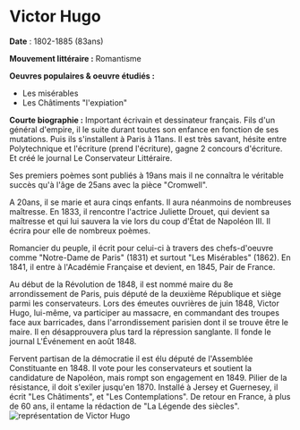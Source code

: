 ---
---
# Victor Hugo

**Date** : 1802-1885 (83ans)

**Mouvement littéraire :** Romantisme 

**Oeuvres populaires & oeuvre étudiés :**
- Les misérables
- Les Châtiments "l'expiation"

**Courte biographie :**
Important écrivain et dessinateur français.
Fils d'un général d'empire, il le suite durant toutes son enfance en fonction de ses mutations. Puis ils s'installent à Paris à 11ans.  Il est très savant, hésite entre Polytechnique et l'écriture (prend l'écriture), gagne 2 concours d'écriture. Et créé le journal Le Conservateur Littéraire.

Ses premiers poèmes sont publiés à 19ans mais il ne connaîtra le véritable succès qu'à l'âge de  25ans avec la pièce "Cromwell".

A 20ans, il se marie et aura cinqs enfants. Il aura néanmoins de nombreuses maîtresse. En 1833, il rencontre l'actrice Juliette Drouet, qui devient sa maîtresse et qui lui sauvera la vie lors du coup d'État de Napoléon III. Il écrira pour elle de nombreux poèmes.

Romancier du peuple, il écrit pour celui-ci à travers des chefs-d'oeuvre comme "Notre-Dame de Paris" (1831) et surtout "Les Misérables" (1862). En 1841, il entre à l'Académie Française et devient, en 1845, Pair de France.

Au début de la Révolution de 1848, il est nommé maire du 8e arrondissement de Paris, puis député de la deuxième République et siège parmi les conservateurs. Lors des émeutes ouvrières de juin 1848, Victor Hugo, lui-même, va participer au massacre, en commandant des troupes face aux barricades, dans l'arrondissement parisien dont il se trouve être le maire. Il en désapprouvera plus tard la répression sanglante. Il fonde le journal L'Événement en août 1848.

Fervent partisan de la démocratie il est élu député de l'Assemblée Constituante en 1848. Il vote pour les conservateurs et soutient la candidature de Napoléon, mais rompt son engagement en 1849. Pilier de la résistance, il doit s'exiler jusqu'en 1870. Installé à Jersey et Guernesey, il écrit "Les Châtiments", et "Les Contemplations". De retour en France, à plus de 60 ans, il entame la rédaction de "La Légende des siècles".
![représentation de Victor Hugo](https://cdn.images.express.co.uk/img/dynamic/59/590x/secondary/hugo-victor-985690.jpg)


